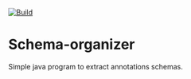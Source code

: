 [![Build](https://github.com/metaisbeta/schema-organizer/actions/workflows/maven.yml/badge.svg?branch=main)](https://github.com/metaisbeta/schema-organizer/actions/workflows/maven.yml)
# Schema-organizer

Simple java program to extract annotations schemas.
